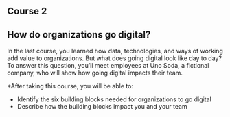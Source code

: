 ## Course 2

## How do organizations go digital?

In the last course, you learned how data, technologies, and ways of working add value to organizations. But what does going digital look like day to day? To answer this question, you’ll meet employees at Uno Soda, a fictional company, who will show how going digital impacts their team.

*After taking this course, you will be able to:

+ Identify the six building blocks needed for organizations to go digital
+ Describe how the building blocks impact you and your team
